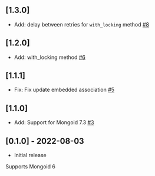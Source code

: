 ## [1.3.0]

- Add: delay between retries for `with_locking` method [#8](https://github.com/fullhealthmedical/mongoid-locking/pull/8)

## [1.2.0]

- Add: with_locking method [#6](https://github.com/fullhealthmedical/mongoid-locking/pull/6)

## [1.1.1]

- Fix: Fix update embedded association [#5](https://github.com/fullhealthmedical/mongoid-locking/pull/5)

## [1.1.0]

- Add: Support for Mongoid 7.3 [#3](https://github.com/fullhealthmedical/mongoid-locking/pull/3)

## [0.1.0] - 2022-08-03

- Initial release

Supports Mongoid 6
